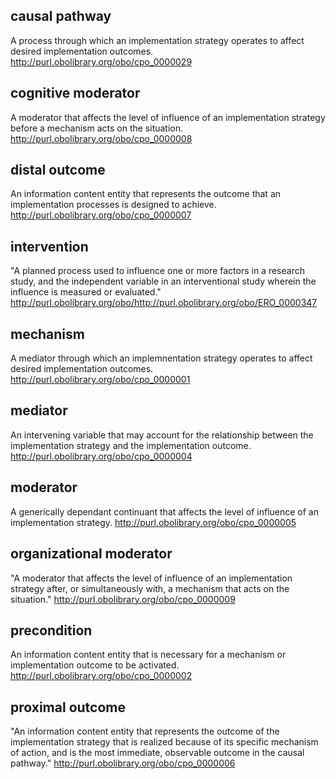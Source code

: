 ## causal pathway
A process through which an implementation strategy operates to affect desired implementation outcomes.
http://purl.obolibrary.org/obo/cpo_0000029
## cognitive moderator
A moderator that affects the level of influence of an implementation strategy before a mechanism acts on the situation.
http://purl.obolibrary.org/obo/cpo_0000008
## distal outcome
An information content entity that represents the outcome that an implementation processes is designed to achieve.
http://purl.obolibrary.org/obo/cpo_0000007
## intervention
"A planned process used to influence one or more factors in a research study, and the independent variable in an interventional study wherein the influence is measured or evaluated."
http://purl.obolibrary.org/obo/http://purl.obolibrary.org/obo/ERO_0000347
## mechanism
A mediator through which an implemnentation strategy operates to affect desired implementation outcomes.
http://purl.obolibrary.org/obo/cpo_0000001
## mediator
An intervening variable that may account for the relationship between the implementation strategy and the implementation outcome.
http://purl.obolibrary.org/obo/cpo_0000004
## moderator
A generically dependant continuant that affects the level of influence of an implementation strategy.
http://purl.obolibrary.org/obo/cpo_0000005
## organizational moderator
"A moderator that affects the level of influence of an implementation strategy after, or simultaneously with, a mechanism that acts on the situation."
http://purl.obolibrary.org/obo/cpo_0000009
## precondition
An information content entity that is necessary for a mechanism or implementation outcome to be activated.
http://purl.obolibrary.org/obo/cpo_0000002
## proximal outcome
"An information content entity that represents the outcome of the implementation strategy that is realized because of its specific mechanism of action, and is the most immediate, observable outcome in the causal pathway."
http://purl.obolibrary.org/obo/cpo_0000006
